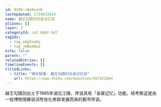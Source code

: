```yaml
---
id: 0199-v8e9vel0
lastUpdated: 1754633624
name: 越王勾践剑合金记忆说
aliases: []
layer: 2
categoryId: cat_8abY-bU7
tagIds:
  - tag_eAgXxyKy
  - tag_jKWvm6pa
nsfw: false
parent: ""
relatedEntries: []
timelineEvents: []
titledLinks:
  - title: "相关链接: 越王勾践剑合金记忆说"
    url: https://www.zhihu.com/question/567422684
---
```


越王勾践剑出土于1965年湖北江陵，传说具有「金属记忆」功能，经考察这是由一些博物馆解说词夸张化修辞发展而来的都市传说。